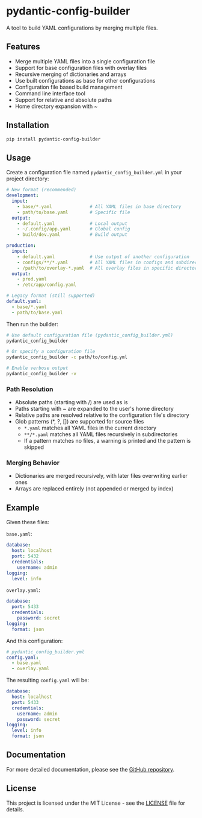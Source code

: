 # pydantic-config-builder

A tool to build YAML configurations by merging multiple files.

## Features

- Merge multiple YAML files into a single configuration file
- Support for base configuration files with overlay files
- Recursive merging of dictionaries and arrays
- Use built configurations as base for other configurations
- Configuration file based build management
- Command line interface tool
- Support for relative and absolute paths
- Home directory expansion with ~

## Installation

```bash
pip install pydantic-config-builder
```

## Usage

Create a configuration file named `pydantic_config_builder.yml` in your project directory:

```yaml
# New format (recommended)
development:
  input:
    - base/*.yaml              # All YAML files in base directory
    - path/to/base.yaml        # Specific file
  output:
    - default.yaml             # Local output
    - ~/.config/app.yaml       # Global config
    - build/dev.yaml           # Build output

production:
  input:
    - default.yaml             # Use output of another configuration
    - configs/**/*.yaml        # All YAML files in configs and subdirectories
    - /path/to/overlay-*.yaml  # All overlay files in specific directory
  output:
    - prod.yaml
    - /etc/app/config.yaml

# Legacy format (still supported)
default.yaml:
  - base/*.yaml
  - path/to/base.yaml
```

Then run the builder:

```bash
# Use default configuration file (pydantic_config_builder.yml)
pydantic_config_builder

# Or specify a configuration file
pydantic_config_builder -c path/to/config.yml

# Enable verbose output
pydantic_config_builder -v
```

### Path Resolution

- Absolute paths (starting with /) are used as is
- Paths starting with ~ are expanded to the user's home directory
- Relative paths are resolved relative to the configuration file's directory
- Glob patterns (*, ?, []) are supported for source files
  - `*.yaml` matches all YAML files in the current directory
  - `**/*.yaml` matches all YAML files recursively in subdirectories
  - If a pattern matches no files, a warning is printed and the pattern is skipped

### Merging Behavior

- Dictionaries are merged recursively, with later files overwriting earlier ones
- Arrays are replaced entirely (not appended or merged by index)

## Example

Given these files:

`base.yaml`:
```yaml
database:
  host: localhost
  port: 5432
  credentials:
    username: admin
logging:
  level: info
```

`overlay.yaml`:
```yaml
database:
  port: 5433
  credentials:
    password: secret
logging:
  format: json
```

And this configuration:

```yaml
# pydantic_config_builder.yml
config.yaml:
  - base.yaml
  - overlay.yaml
```

The resulting `config.yaml` will be:

```yaml
database:
  host: localhost
  port: 5433
  credentials:
    username: admin
    password: secret
logging:
  level: info
  format: json
```

## Documentation

For more detailed documentation, please see the [GitHub repository](https://github.com/kiarina/pydantic-config-builder).

## License

This project is licensed under the MIT License - see the [LICENSE](LICENSE) file for details.
